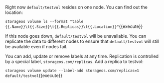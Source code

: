 Right now `default/testvol` resides on one node. You can find out the location:

`storageos volume ls --format "table {{.Name}}\t{{.Size}}\t{{.Replicas}}\t{{.Location}}"`{{execute}}

If this node goes down, `default/testvol` will be unavailable. You can replicate the data to different nodes to ensure that `default/testvol` will still be available even if nodes fail.

You can add, update or remove labels at any time. Replication is controlled by a special label, `storageos.com/replicas`. Add a replica to testvol:

`storageos volume update --label-add storageos.com/replicas=1 default/testvol`{{execute}}
